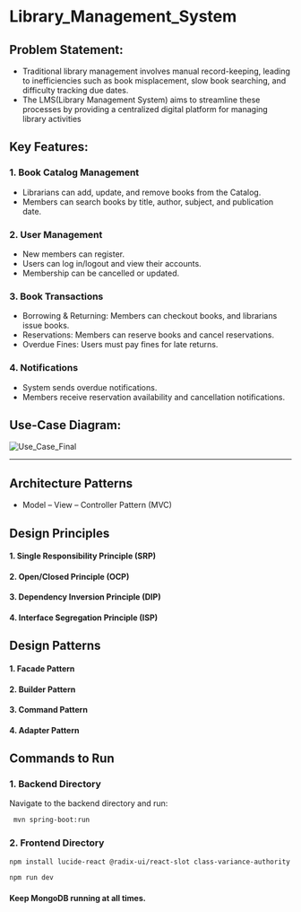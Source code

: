 # Library_Management_System


## Problem Statement:
- Traditional library management involves manual record-keeping, leading to inefficiencies such as book misplacement, slow book searching, and difficulty tracking due dates.
- The LMS(Library Management System) aims to streamline these processes by providing a centralized digital platform for managing library activities





## Key Features:
### 1. Book Catalog Management
- Librarians can add, update, and remove books from the Catalog.
- Members can search books by title, author, subject, and publication date.
### 2. User Management
- New members can register.
- Users can log in/logout and view their accounts.
- Membership can be cancelled or updated.
### 3. Book Transactions
- Borrowing & Returning: Members can checkout books, and librarians issue books.
- Reservations: Members can reserve books and cancel reservations.
- Overdue Fines: Users must pay fines for late returns.
### 4. Notifications
- System sends overdue notifications.
- Members receive reservation availability and cancellation notifications.

## Use-Case Diagram:
![Use_Case_Final](https://github.com/user-attachments/assets/88baf129-15e3-4667-8563-a4260a194bd7)

________________________________________________________________________________
## Architecture Patterns
- Model – View – Controller Pattern (MVC)

## Design Principles
#### 1. Single Responsibility Principle (SRP)
#### 2. Open/Closed Principle (OCP)
#### 3. Dependency Inversion Principle (DIP)
#### 4. Interface Segregation Principle (ISP)

## Design Patterns
#### 1. Facade Pattern
#### 2. Builder Pattern
#### 3. Command Pattern
#### 4. Adapter Pattern

## Commands to Run


### 1. Backend Directory

Navigate to the backend directory and run:

 ```bash 
  mvn spring-boot:run   
```

### 2. Frontend Directory
 ```bash 
npm install lucide-react @radix-ui/react-slot class-variance-authority clsx tailwindcss-animate --legacy-peer-deps
```

```bash
npm run dev
```

#### Keep MongoDB running at all times.


